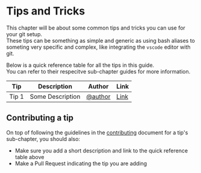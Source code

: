 # Tips and Tricks

This chapter will be about some common tips and tricks you can use for your git setup.  
These tips can be something as simple and generic as using bash aliases to someting very specific and complex, like integrating the `vscode` editor with git.  

Below is a quick reference table for all the tips in this guide.  
You can refer to their respecitve sub-chapter guides for more information.  

| Tip   | Description      | Author                      | Link                     |
|-------|------------------|-----------------------------|--------------------------|
| Tip 1 | Some Description | [@author](#tips-and-tricks) | [Link](#tips-and-tricks) |

## Contributing a tip

On top of following the guidelines in the [contributing](../CONTRIBUTING.md) document for a tip's sub-chapter, you should also:  
- Make sure you add a short description and link to the quick reference table above
- Make a Pull Request indicating the tip you are adding

